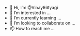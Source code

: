 - 👋 Hi, I’m @Vinay86tyagi
- 👀 I’m interested in ...
- 🌱 I’m currently learning ...
- 💞️ I’m looking to collaborate on ...
- 📫 How to reach me ...

<!---
Vinay86tyagi/Vinay86tyagi is a ✨ special ✨ repository because its `README.md` (this file) appears on your GitHub profile.
You can click the Preview link to take a look at your changes.
--->
